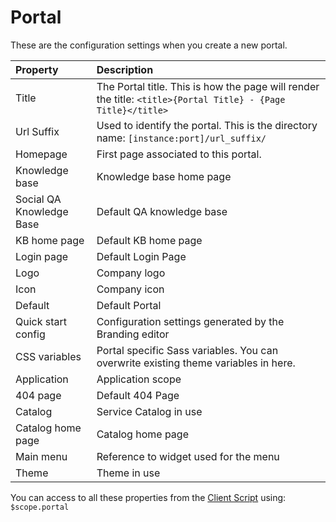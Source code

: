 # Portal

These are the configuration settings when you create a new portal.

| Property | Description |
| :------ | :----------- |
| Title   | The Portal title. This is how the page will render the title: `<title>{Portal Title} - {Page Title}</title>` |
| Url Suffix | Used to identify the portal. This is the directory name: `[instance:port]/url_suffix/` |
| Homepage    | First page associated to this portal. |
| Knowledge base | Knowledge base home page |
| Social QA Knowledge Base| Default QA knowledge base |
| KB home page | Default KB home page  |
| Login page| Default Login Page |
| Logo | Company logo |
| Icon| Company icon |
| Default | Default Portal |
| Quick start config | Configuration settings generated by the Branding editor |
| CSS variables | Portal specific Sass variables. You can overwrite existing theme variables in here.  |
| Application| Application scope |
| 404 page| Default 404 Page |
| Catalog| Service Catalog in use |
| Catalog home page | Catalog home page |
| Main menu | Reference to widget used for the menu |
| Theme| Theme in use |

You can access to all these properties from the [Client Script](widget_client_script.md) using: `$scope.portal`
